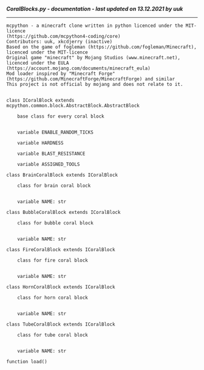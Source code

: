 ***CoralBlocks.py - documentation - last updated on 13.12.2021 by uuk***
___

    mcpython - a minecraft clone written in python licenced under the MIT-licence 
    (https://github.com/mcpython4-coding/core)
    Contributors: uuk, xkcdjerry (inactive)
    Based on the game of fogleman (https://github.com/fogleman/Minecraft), licenced under the MIT-licence
    Original game "minecraft" by Mojang Studios (www.minecraft.net), licenced under the EULA
    (https://account.mojang.com/documents/minecraft_eula)
    Mod loader inspired by "Minecraft Forge" (https://github.com/MinecraftForge/MinecraftForge) and similar
    This project is not official by mojang and does not relate to it.


    class ICoralBlock extends mcpython.common.block.AbstractBlock.AbstractBlock
        
        base class for every coral block


        variable ENABLE_RANDOM_TICKS

        variable HARDNESS

        variable BLAST_RESISTANCE

        variable ASSIGNED_TOOLS

    class BrainCoralBlock extends ICoralBlock
        
        class for brain coral block


        variable NAME: str

    class BubbleCoralBlock extends ICoralBlock
        
        class for bubble coral block


        variable NAME: str

    class FireCoralBlock extends ICoralBlock
        
        class for fire coral block


        variable NAME: str

    class HornCoralBlock extends ICoralBlock
        
        class for horn coral block


        variable NAME: str

    class TubeCoralBlock extends ICoralBlock
        
        class for tube coral block


        variable NAME: str

    function load()